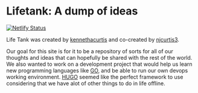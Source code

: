 # Lifetank: A dump of ideas

[![Netlify Status](https://api.netlify.com/api/v1/badges/6f72a893-5f14-4fec-ac85-78b8b088dcb5/deploy-status)](https://app.netlify.com/sites/lifetank/deploys)

Life Tank was created by [kennethacurtis](https://github.com/kennethacurtis) and co-created by [njcurtis3](https://github.com/njcurtis3). 

Our goal for this site is for it to be a repository of sorts for all of our thoughts and ideas that can hopefully be shared with the rest of the world. We also wanted to work on a development project that would help us learn new programming languages like [GO](https://golang.org/), and be able to run our own devops working environment. [HUGO](https://gohugo.io/) seemed like the perfect framework to use considering that we have alot of other things to do in life offline. 